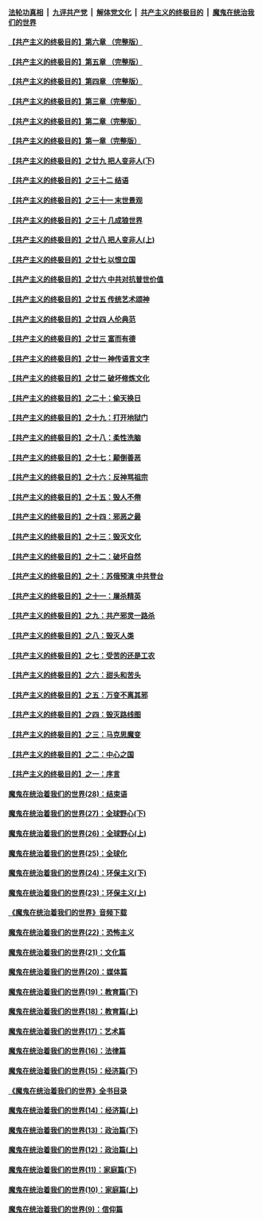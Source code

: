 ####  [法轮功真相](../../../../basic/blob/master/README.md?t=05031931) &nbsp;|&nbsp; [九评共产党](../../../../9ping.md/blob/master/README.md?t=05031931) &nbsp;|&nbsp; [解体党文化](../../../../jtdwh.md/blob/master/README.md?t=05031931)  &nbsp;|&nbsp; [共产主义的终极目的](../../../../gczydzjmd.md/blob/master/README.md?t=05031931) &nbsp;|&nbsp; [魔鬼在统治我们的世界](../../../../mgztzwmdsj.md/blob/master/README.md?t=05031931) 

#### [【共产主义的终极目的】第六章 （完整版）](../pages/nsc422/n11428913.md?t=05031931) 

#### [【共产主义的终极目的】第五章 （完整版）](../pages/nsc422/n11428912.md?t=05031931) 

#### [【共产主义的终极目的】第四章 （完整版）](../pages/nsc422/n11428907.md?t=05031931) 

#### [【共产主义的终极目的】第三章（完整版）](../pages/nsc422/n11428848.md?t=05031931) 

#### [【共产主义的终极目的】第二章（完整版）](../pages/nsc422/n11428831.md?t=05031931) 

#### [【共产主义的终极目的】第一章（完整版）](../pages/nsc422/n11417651.md?t=05031931) 

#### [【共产主义的终极目的】之廿九 把人变非人(下)](../pages/nsc422/n11344140.md?t=05031931) 

#### [【共产主义的终极目的】之三十二 结语](../pages/nsc422/n11360535.md?t=05031931) 

#### [【共产主义的终极目的】之三十一 末世景观](../pages/nsc422/n11351129.md?t=05031931) 

#### [【共产主义的终极目的】之三十 几成狼世界](../pages/nsc422/n11348280.md?t=05031931) 

#### [【共产主义的终极目的】之廿八 把人变非人(上)](../pages/nsc422/n11340492.md?t=05031931) 

#### [【共产主义的终极目的】之廿七 以恨立国](../pages/nsc422/n11336944.md?t=05031931) 

#### [【共产主义的终极目的】之廿六 中共对抗普世价值](../pages/nsc422/n11324785.md?t=05031931) 

#### [【共产主义的终极目的】之廿五 传统艺术颂神](../pages/nsc422/n11296396.md?t=05031931) 

#### [【共产主义的终极目的】之廿四 人伦典范](../pages/nsc422/n11296397.md?t=05031931) 

#### [【共产主义的终极目的】之廿三 富而有德](../pages/nsc422/n11283598.md?t=05031931) 

#### [【共产主义的终极目的】之廿一 神传语言文字](../pages/nsc422/n11263265.md?t=05031931) 

#### [【共产主义的终极目的】之廿二 破坏修炼文化](../pages/nsc422/n11245728.md?t=05031931) 

#### [【共产主义的终极目的】之二十：偷天换日](../pages/nsc422/n11238846.md?t=05031931) 

#### [【共产主义的终极目的】之十九：打开地狱门](../pages/nsc422/n11206376.md?t=05031931) 

#### [【共产主义的终极目的】之十八：柔性洗脑](../pages/nsc422/n11199994.md?t=05031931) 

#### [【共产主义的终极目的】之十七：颠倒善恶](../pages/nsc422/n11179782.md?t=05031931) 

#### [【共产主义的终极目的】之十六：反神骂祖宗](../pages/nsc422/n11166798.md?t=05031931) 

#### [【共产主义的终极目的】之十五：毁人不倦](../pages/nsc422/n11166792.md?t=05031931) 

#### [【共产主义的终极目的】之十四：邪恶之最](../pages/nsc422/n11150249.md?t=05031931) 

#### [【共产主义的终极目的】之十三：毁灭文化](../pages/nsc422/n11135227.md?t=05031931) 

#### [【共产主义的终极目的】之十二：破坏自然](../pages/nsc422/n11135214.md?t=05031931) 

#### [【共产主义的终极目的】之十：苏俄预演 中共登台](../pages/nsc422/n11118424.md?t=05031931) 

#### [【共产主义的终极目的】之十一：屠杀精英](../pages/nsc422/n11118442.md?t=05031931) 

#### [【共产主义的终极目的】之九：共产邪灵一路杀](../pages/nsc422/n11114139.md?t=05031931) 

#### [【共产主义的终极目的】之八：毁灭人类](../pages/nsc422/n11108503.md?t=05031931) 

#### [【共产主义的终极目的】之七：受苦的还是工农](../pages/nsc422/n11101809.md?t=05031931) 

#### [【共产主义的终极目的】之六：甜头和苦头](../pages/nsc422/n11096971.md?t=05031931) 

#### [【共产主义的终极目的】之五：万变不离其邪](../pages/nsc422/n11091285.md?t=05031931) 

#### [【共产主义的终极目的】之四：毁灭路线图](../pages/nsc422/n11086284.md?t=05031931) 

#### [【共产主义的终极目的】之三：马克思魔变](../pages/nsc422/n11061941.md?t=05031931) 

#### [【共产主义的终极目的】之二：中心之国](../pages/nsc422/n11047728.md?t=05031931) 

#### [【共产主义的终极目的】之一：序言](../pages/nsc422/n11086077.md?t=05031931) 

#### [魔鬼在统治着我们的世界(28)：结束语](../pages/nsc422/n10936246.md?t=05031931) 

#### [魔鬼在统治着我们的世界(27)：全球野心(下)](../pages/nsc422/n10928319.md?t=05031931) 

#### [魔鬼在统治着我们的世界(26)：全球野心(上)](../pages/nsc422/n10900318.md?t=05031931) 

#### [魔鬼在统治着我们的世界(25)：全球化](../pages/nsc422/n10788205.md?t=05031931) 

#### [魔鬼在统治着我们的世界(24)：环保主义(下)](../pages/nsc422/n10695307.md?t=05031931) 

#### [魔鬼在统治着我们的世界(23)：环保主义(上)](../pages/nsc422/n10688613.md?t=05031931) 

#### [《魔鬼在统治着我们的世界》音频下载](../pages/nsc422/n10635553.md?t=05031931) 

#### [魔鬼在统治着我们的世界(22)：恐怖主义](../pages/nsc422/n10614727.md?t=05031931) 

#### [魔鬼在统治着我们的世界(21)：文化篇](../pages/nsc422/n10597706.md?t=05031931) 

#### [魔鬼在统治着我们的世界(20)：媒体篇](../pages/nsc422/n10586579.md?t=05031931) 

#### [魔鬼在统治着我们的世界(19)：教育篇(下)](../pages/nsc422/n10564808.md?t=05031931) 

#### [魔鬼在统治着我们的世界(18)：教育篇(上)](../pages/nsc422/n10526970.md?t=05031931) 

#### [魔鬼在统治着我们的世界(17)：艺术篇](../pages/nsc422/n10499093.md?t=05031931) 

#### [魔鬼在统治着我们的世界(16)：法律篇](../pages/nsc422/n10485969.md?t=05031931) 

#### [魔鬼在统治着我们的世界(15)：经济篇(下)](../pages/nsc422/n10469975.md?t=05031931) 

#### [《魔鬼在统治着我们的世界》全书目录](../pages/nsc422/n10464261.md?t=05031931) 

#### [魔鬼在统治着我们的世界(14)：经济篇(上)](../pages/nsc422/n10457370.md?t=05031931) 

#### [魔鬼在统治着我们的世界(13)：政治篇(下)](../pages/nsc422/n10448270.md?t=05031931) 

#### [魔鬼在统治着我们的世界(12)：政治篇(上)](../pages/nsc422/n10444576.md?t=05031931) 

#### [魔鬼在统治着我们的世界(11)：家庭篇(下)](../pages/nsc422/n10440961.md?t=05031931) 

#### [魔鬼在统治着我们的世界(10)：家庭篇(上)](../pages/nsc422/n10435448.md?t=05031931) 

#### [魔鬼在统治着我们的世界(9)：信仰篇](../pages/nsc422/n10432159.md?t=05031931) 

